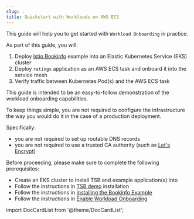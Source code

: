 ```yaml
---
slug: .
title: Quickstart with Workloads on AWS ECS
---
```


This guide will help you to get started with `Workload Onboarding` in practice.

As part of this guide, you will:
1. Deploy [Istio Bookinfo](https://istio.io/latest/docs/examples/bookinfo/)
   example into an Elastic Kubernetes Service (EKS) cluster
1. Deploy `ratings` application as an AWS ECS task and onboard it into the
   service mesh
1. Verify traffic between Kubernetes Pod(s) and the AWS ECS task

This guide is intended to be an easy-to-follow demonstration of the workload
onboarding capabilities.

To keep things simple, you are not required to configure the infrastructure the way
you would do it in the case of a production deployment.

Specifically:
* you are not required to set up routable DNS records
* you are not required to use a trusted CA authority (such as [Let's Encrypt])

Before proceeding, please make sure to complete the following prerequisites:
* Create an EKS cluster to install TSB and example application(s) into
* Follow the instructions in [TSB demo](../../../../setup/self_managed/demo-installation)
  installation
* Follow the instructions in [Installing the Bookinfo Example](./../aws-ec2/bookinfo)
* Follow the instructions in [Enable Workload Onboarding](./../aws-ec2/enable-workload-onboarding)

[Let's Encrypt]: https://letsencrypt.org/

import DocCardList from '@theme/DocCardList';

<DocCardList />
